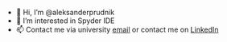 - 👋 Hi, I’m @aleksanderprudnik
- 👀 I’m interested in Spyder IDE
- 📫 Contact me via university <a href="mailto:aleksander.prudnik@bsuir.by">email</a> or contact me on <a href="https://www.linkedin.com/in/aleksanderprudnik">LinkedIn</a>

<!---
aleksanderprudnik/aleksanderprudnik is a ✨ special ✨ repository because its `README.md` (this file) appears on your GitHub profile.
You can click the Preview link to take a look at your changes.
--->
